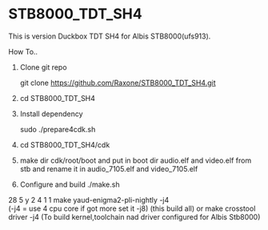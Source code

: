 # STB8000_TDT_SH4
This is version Duckbox TDT SH4 for Albis STB8000(ufs913).

How To..
1. Clone git repo

    git clone https://github.com/Raxone/STB8000_TDT_SH4.git

2. cd STB8000_TDT_SH4

3. Install dependency
    
    sudo ./prepare4cdk.sh 

4. cd STB8000_TDT_SH4/cdk

5. make dir cdk/root/boot and put in boot dir audio.elf and video.elf from stb and rename it in audio_7105.elf and video_7105.elf

6. Configure and build
    ./make.sh

28
5
y
2
4
1
1
make yaud-enigma2-pli-nightly -j4  
(-j4 = use 4 cpu core if got more set it -j8)
(this build all)
or
make crosstool driver -j4
(To build kernel,toolchain nad driver configured for Albis Stb8000)

